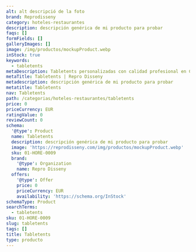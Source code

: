 ```yaml
---
alt: alt descripció de la foto
brand: Reprodisseny
category: hoteles-restaurantes
description: descripción genérica de mi producto para probar
faqs: []
formFields: []
galleryImages: []
image: /img/productos/mockupProduct.webp
inStock: true
keywords:
  - tabletents
metaDescription: Tabletents personalizadas con calidad profesional en Cataluña.
metaTitle: Tabletents | Repro Disseny
metadescription: descripción genérica de mi producto para probar
metatitle: Tabletents
nav: Tabletents
path: /categorias/hoteles-restaurantes/tabletents
price: 0
priceCurrency: EUR
ratingValue: 0
reviewCount: 0
schema:
  '@type': Product
  name: Tabletents
  description: descripción genérica de mi producto para probar
  image: 'https://reprodisseny.com/img/productos/mockupProduct.webp'
  sku: 01-HORE-0009
  brand:
    '@type': Organization
    name: Repro Disseny
  offers:
    '@type': Offer
    price: 0
    priceCurrency: EUR
    availability: 'https://schema.org/InStock'
schemaType: Product
searchTerms:
  - tabletents
sku: 01-HORE-0009
slug: tabletents
tags: []
title: Tabletents
type: producto
---
```


